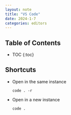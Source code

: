 ```yaml
---
layout: note
title: "VS Code"
date: 2024-1-7
categories: editors
---
```


## Table of Contents

- TOC
{:toc}

## Shortcuts

- Open in the same instance

  ```shell
  code . -r
  ```

- Open in a new instance

  ```shell
  code .
  ```
